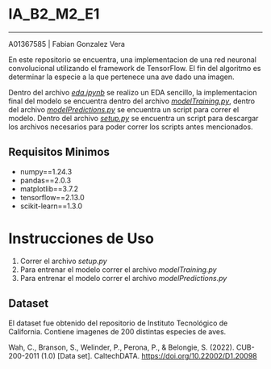 # IA_B2_M2_E1
---
A01367585 | Fabian Gonzalez Vera

En este repositorio se encuentra, una implementacion de una red neuronal convolucional utilizando el framework de TensorFlow. El fin del algoritmo es determinar la especie a la que pertenece una ave dado una imagen.

Dentro del archivo [*eda.ipynb*](https://github.com/fabian994/IAB2_M2Actividad/blob/main/eda.ipynb) se realizo un EDA sencillo, la implementacion final del modelo se encuentra dentro del archivo [*modelTraining.py*](https://github.com/fabian994/IAB2_M2Actividad/blob/main/modelTraining.py), dentro del archivo [*modelPredictions.py*](https://github.com/fabian994/IAB2_M2Actividad/blob/main/modelPredictions.py) se encuentra un script para correr el modelo. Dentro del archivo [*setup.py*](https://github.com/fabian994/IAB2_M2Actividad/blob/main/setup.py) se encuentra un script para descargar los archivos necesarios para poder correr los scripts antes mencionados.



## Requisitos Minimos

 - numpy==1.24.3
 - pandas==2.0.3
 - matplotlib==3.7.2
 - tensorflow==2.13.0
 - scikit-learn==1.3.0



# Instrucciones de Uso

 1. Correr el archivo *setup.py*
 1. Para entrenar el modelo correr el archivo *modelTraining.py*
 1. Para entrenar el modelo correr el archivo *modelPredictions.py*



## Dataset

El dataset fue obtenido del repositorio de Instituto Tecnológico de California. Contiene imagenes de 200 distintas especies de aves.

Wah, C., Branson, S., Welinder, P., Perona, P., & Belongie, S. (2022). CUB-200-2011 (1.0) [Data set]. CaltechDATA. https://doi.org/10.22002/D1.20098